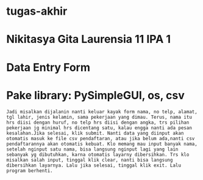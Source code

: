 # tugas-akhir

# Nikitasya Gita Laurensia 11 IPA 1
# Data Entry Form

# Pake library: PySimpleGUI, os, csv

    Jadi misalkan dijalanin nanti keluar kayak form nama, no telp, alamat, tgl lahir, jenis kelamin, sama pekerjaan yang dimau. Terus, nama itu hrs diisi dengan huruf, no telp hrs diisi dengan angka, trs pilihan pekerjaan jg minimal hrs dicentang satu, kalau engga nanti ada pesan kesalahan.Jika selesai, klik submit. Nanti data yang diinput akan otomatis masuk ke file csv pendaftaran, atau jika belum ada,nanti csv pendaftarannya akan otomatis kebuat. Klo memang mau input banyak nama, setelah nginput satu nama, bisa langsung nginput lagi yang lain sebanyak yg dibutuhkan, karna otomatis layarny dibersihkan. Trs klo misalkan salah input, tinggal klik clear, nanti bisa langsung dibersihkan layarnya. Lalu jika selesai, tinggal klik exit. Lalu program berhenti.
